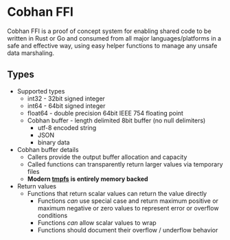 # Cobhan FFI

Cobhan FFI is a proof of concept system for enabling shared code to be written in Rust or Go and consumed from all major languages/platforms in a safe and effective way, using easy helper functions to manage any unsafe data marshaling.

## Types

* Supported types
    * int32 - 32bit signed integer
    * int64 - 64bit signed integer
    * float64 - double precision 64bit IEEE 754 floating point
    * Cobhan buffer - length delimited 8bit buffer (no null delimiters)
        * utf-8 encoded string
        * JSON
        * binary data 
* Cobhan buffer details
    * Callers provide the output buffer allocation and capacity
    * Called functions can transparently return larger values via temporary files
    * **Modern [tmpfs](https://en.wikipedia.org/wiki/Tmpfs) is entirely memory backed**
* Return values
    * Functions that return scalar values can return the value directly
        * Functions *can* use special case and return maximum positive or maximum negative or zero values to
            represent error or overflow conditions
        * Functions *can* allow scalar values to wrap
        * Functions should document their overflow / underflow behavior
